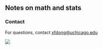 ## Notes on math and stats






### Contact

For questions, contact xfdong@uchicago.edu

<a href="https://hits.seeyoufarm.com"><img src="https://hits.seeyoufarm.com/api/count/incr/badge.svg?url=https%3A%2F%2Fgithub.com%2Fxiaofeng-d%2Fxiaofeng-d.github.io%2Fblob%2Fmain%2Findex.md&count_bg=%2379C83D&title_bg=%23555555&icon=&icon_color=%23E7E7E7&title=Visitors+Count&edge_flat=false"/></a>
